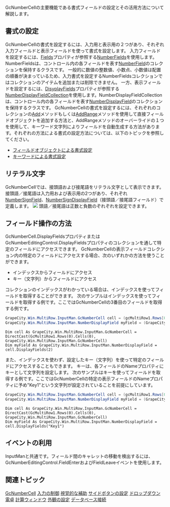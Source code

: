 GcNumberCellの主要機能である書式フィールドの設定とその活用方法について解説します。

## 書式の設定

GcNumberCellの書式を設定するには、入力用と表示用の２つがあり、それぞれ入力フィールドと表示フィールドを使って書式を設定します。
入力フィールドを設定するには、[Fields](gcdocsite__documentlink?toc-item-id=59ee44d4-d1df-4b91-bd80-ce221347deac)プロパティが参照する[NumberFields](gcdocsite__documentlink?toc-item-id=bd1db732-c889-4280-b7b0-9c659722e557)を使用します。NumberFieldsは、コントロール内の各フィールドを表す[NumberField](gcdocsite__documentlink?toc-item-id=bd1db732-c889-4280-b7b0-9c659722e557)のコレクションを保持するクラスです。
一般的に数値の整数値、小数点、小数値は配置の順番が決まっているため、入力書式を設定するNumberFieldsコレクションではコレクションのアイテムを追加または削除できません。
一方、表示フィールドを設定するには、[DisyplayFields](gcdocsite__documentlink?toc-item-id=3e4f2641-6daa-42c2-bbc8-267be5f15db5)プロパティが参照する[NumberDisplayFieldCollection](gcdocsite__documentlink?toc-item-id=4afdb7ae-a0c3-4cd9-b60f-265870d3577d)を使用します。NumberDisplayFieldCollectionは、コントロール内の各フィールドを表す[NumberDisplayField](gcdocsite__documentlink?toc-item-id=50ee567c-153e-4b35-8d71-ed9b4d28c13b)のコレクションを保持するクラスです。
GcNumberCellの書式を設定するには、それぞれのコレクションの[Add](gcdocsite__documentlink?toc-item-id=0f0fd190-756c-41f7-bff3-7cfbb6a8bd7d)メソッドもしくは[AddRange](gcdocsite__documentlink?toc-item-id=03c7c770-d785-447f-bc30-94e61de916fa)メソッドを使用して直接フィールドオブジェクトを追加する方法と、AddRangeメソッドのオーバーライドの１つを使用して、キーワード文字列によりフィールドを自動生成する方法があります。それぞれの方法による書式の設定方法については、以下のトピックを参照してください。

* [フィールドオブジェクトによる書式設定](gcdocsite__documentlink?toc-item-id=e1fd45fe-22c5-449f-8d9e-6b28a771e58c)
* [キーワードによる書式設定](gcdocsite__documentlink?toc-item-id=eedbb28b-2cb6-4480-9e04-5bb96025f95b)

## リテラル文字

GcNumberCellでは、接頭語および接尾語をリテラル文字として表示できます。接頭語／接尾語は入力用および表示用の2つがあり、それぞれ[NumberSignField](gcdocsite__documentlink?toc-item-id=63a3140e-36af-4dac-b1fe-8c772d799fae)、[NumberSignDisplayField](gcdocsite__documentlink?toc-item-id=26488603-eda5-47fd-8e64-2202db44cd84)（接頭語／接尾語フィールド）で定義します。
![](/DOCUMENT_SITE_LINK_PREFIX_HERE/document-site-files/images/f148c511-6e98-4b55-9904-150a375d5825/images/imimages/06gcnumber/number_literal.png)
頭語／接尾語は正数と負数のぞれぞれを設定できます。

## フィールド操作の方法

GcNumberCell.DisplayFieldsプロパティまたはGcNumberEditingControl.DisplayFieldsプロパティのコレクションを通して特定のフィールドにアクセスできます。
GcNumberCellの表示フィールドコレクション内の特定のフィールドにアクセスする場合、次のいずれかの方法を使うことができます。

* インデックスからフィールドにアクセス
* キー（文字列）からフィールドにアクセス

コレクションのインデックスがわかっている場合は、インデックスを使ってフィールドを取得することができます。
次のサンプルはインデックスを使ってフィールドを取得する例です。ここではGcNumberCellの3番目のフィールドを取得する例です。

```csharp
GrapeCity.Win.MultiRow.InputMan.GcNumberCell cell = (gcMultiRow1.Rows[0].Cells[0] as GrapeCity.Win.MultiRow.InputMan.GcNumberCell);
GrapeCity.Win.MultiRow.InputMan.NumberDisplayField myField = (GrapeCity.Win.MultiRow.InputMan.NumberDisplayField)cell.DisplayFields[2];
```

```vbnet
Dim cell As GrapeCity.Win.MultiRow.InputMan.GcNumberCell = DirectCast(GcMultiRow1.Rows(0).Cells(0), GrapeCity.Win.MultiRow.InputMan.GcNumberCell)
Dim myField As GrapeCity.Win.MultiRow.InputMan.NumberDisplayField = cell.DisplayFields(2)
```

また、インデックスを使わず、設定したキー（文字列）を使って特定のフィールドにアクセスすることもできます。
キーは、各フィールドのNameプロパティにキーとして文字列を設定します。
次のサンプルはキーを使ってフィールドを取得する例です。ここではGcNumberCellの特定の表示フィールドのNameプロパティに予め"Key1"という文字列が設定されていることを前提にしています。

```csharp
GrapeCity.Win.MultiRow.InputMan.GcNumberCell cell = (gcMultiRow1.Rows[0].Cells[0] as GrapeCity.Win.MultiRow.InputMan.GcNumberCell);
GrapeCity.Win.MultiRow.InputMan.NumberDisplayField myField = (GrapeCity.Win.MultiRow.InputMan.NumberDisplayField)cell.DisplayFields["Key1"];
```

```vbnet
Dim cell As GrapeCity.Win.MultiRow.InputMan.GcNumberCell = DirectCast(GcMultiRow1.Rows(0).Cells(0), GrapeCity.Win.MultiRow.InputMan.GcNumberCell)
Dim myField As GrapeCity.Win.MultiRow.InputMan.NumberDisplayField = cell.DisplayFields("Key1")
```

## イベントの利用

InputManと共通です。フィールド間のキャレットの移動を検出するには、GcNumberEditingControl.FieldEnterおよびFieldLeaveイベントを使用します。

## 関連トピック

[GcNumberCell](gcdocsite__documentlink?toc-item-id=d4ea9511-22bf-4df0-8ebf-c6d2440ae435)
[入力の制御](gcdocsite__documentlink?toc-item-id=33d9784e-b504-4e0c-a596-2d0bf8a5670f)
[視覚的な補助](gcdocsite__documentlink?toc-item-id=45dd46dc-e6b4-4ae3-90ac-f6dbfc54ff51)
[サイドボタンの設定](gcdocsite__documentlink?toc-item-id=5e35d806-caa0-417a-9746-00bf47e958f3)
[ドロップダウン電卓](gcdocsite__documentlink?toc-item-id=9edbdea7-65d0-4829-b99c-80221fb5c417)
[計算ウィンドウ](gcdocsite__documentlink?toc-item-id=6abfa636-c9a3-4c88-bc6d-d378cd310c3b)
[外観の設定](gcdocsite__documentlink?toc-item-id=c38aee8e-eb2b-4e03-b3e3-2650da732021)
[データベース接続](gcdocsite__documentlink?toc-item-id=85a4a7b9-7e99-489e-9c73-6ba47dfcccff)